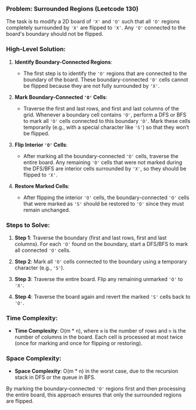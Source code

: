 ### Problem: Surrounded Regions (Leetcode 130)

The task is to modify a 2D board of `'X'` and `'O'` such that all `'O'` regions completely surrounded by `'X'` are flipped to `'X'`. Any `'O'` connected to the board's boundary should not be flipped.

### High-Level Solution:

1. **Identify Boundary-Connected Regions**:
   - The first step is to identify the `'O'` regions that are connected to the boundary of the board. These boundary-connected `'O'` cells cannot be flipped because they are not fully surrounded by `'X'`.

2. **Mark Boundary-Connected `'O'` Cells**:
   - Traverse the first and last rows, and first and last columns of the grid. Whenever a boundary cell contains `'O'`, perform a DFS or BFS to mark all `'O'` cells connected to this boundary `'O'`. Mark these cells temporarily (e.g., with a special character like `'S'`) so that they won’t be flipped.

3. **Flip Interior `'O'` Cells**:
   - After marking all the boundary-connected `'O'` cells, traverse the entire board. Any remaining `'O'` cells that were not marked during the DFS/BFS are interior cells surrounded by `'X'`, so they should be flipped to `'X'`.

4. **Restore Marked Cells**:
   - After flipping the interior `'O'` cells, the boundary-connected `'O'` cells that were marked as `'S'` should be restored to `'O'` since they must remain unchanged.

### Steps to Solve:

1. **Step 1**: Traverse the boundary (first and last rows, first and last columns). For each `'O'` found on the boundary, start a DFS/BFS to mark all connected `'O'` cells.
   
2. **Step 2**: Mark all `'O'` cells connected to the boundary using a temporary character (e.g., `'S'`).

3. **Step 3**: Traverse the entire board. Flip any remaining unmarked `'O'` to `'X'`.

4. **Step 4**: Traverse the board again and revert the marked `'S'` cells back to `'O'`.

### Time Complexity:
- **Time Complexity**: O(m * n), where `m` is the number of rows and `n` is the number of columns in the board. Each cell is processed at most twice (once for marking and once for flipping or restoring).

### Space Complexity:
- **Space Complexity**: O(m * n) in the worst case, due to the recursion stack in DFS or the queue in BFS.

By marking the boundary-connected `'O'` regions first and then processing the entire board, this approach ensures that only the surrounded regions are flipped.

